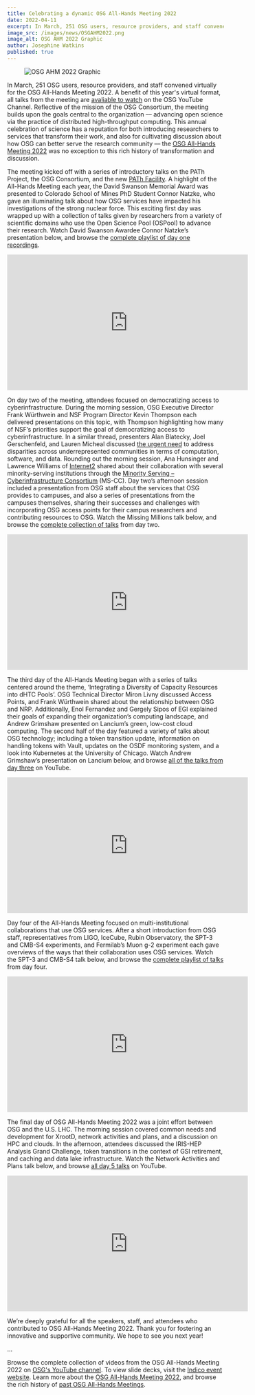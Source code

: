 ```yaml
---
title: Celebrating a dynamic OSG All-Hands Meeting 2022
date: 2022-04-11
excerpt: In March, 251 OSG users, resource providers, and staff convened virtually for the OSG All-Hands Meeting 2022. This article provides a brief summary of the talks and discussions that took place, and includes links to the video recordings of all talks.
image_src: /images/news/OSGAHM2022.png
image_alt: OSG AHM 2022 Graphic
author: Josephine Watkins
published: true
--- 
```


<figure>
  <img src="{{ '/images/news/OSGAHM2022.png' | relative_url }}" alt="OSG AHM 2022 Graphic"/>
</figure> 


In March, 251 OSG users, resource providers, and staff convened virtually for the OSG All-Hands Meeting 2022. A benefit of this year's virtual format, all talks from the meeting are [avaliable to watch](https://www.youtube.com/channel/UCVxyV0Lr1KiTeq7bTw3gwLw/playlists?view=50&sort=dd&shelf_id=1) on the OSG YouTube Channel. Reflective of the mission of the OSG 
Consortium, the meeting builds upon the goals central to the organization –– advancing open science via the practice of distributed high-throughput 
computing. This annual celebration of science has a reputation for both introducing researchers to services that transform their work, and also for 
cultivating discussion about how OSG can better serve the research community –– the [OSG All-Hands Meeting 2022](https://opensciencegrid.org/all-hands/2022/) was no exception to this rich history of transformation and discussion.

The meeting kicked off with a series of introductory talks on the PATh Project, the OSG Consortium, and the new [PATh Facility](https://path-cc.io/services/credit-accounts/). 
A highlight of the All-Hands Meeting each year, the David Swanson Memorial Award was presented to Colorado School of Mines PhD Student Connor Natzke, 
who gave an illuminating talk about how OSG services have impacted his investigations of the strong nuclear force. This exciting first day was wrapped up 
with a collection of talks given by researchers from a variety of scientific domains who use the Open Science Pool (OSPool) to advance their research. 
Watch David Swanson Awardee Connor Natzke’s presentation below, and browse the [complete playlist of day one recordings](https://youtube.com/playlist?list=PLIeB7asuU4W522GB1kGPCJ3iQtCN1x_YI). 

<iframe width="560" height="315" src="https://www.youtube.com/embed/YTyFIdOsJvY?controls=0" title="YouTube video player" frameborder="0" allow="accelerometer; autoplay; clipboard-write; encrypted-media; gyroscope; picture-in-picture" allowfullscreen></iframe> 


On day two of the meeting, attendees focused on democratizing access to cyberinfrastructure. During the morning session, OSG Executive Director Frank 
Würthwein and NSF Program Director Kevin Thompson each delivered presentations on this topic, with Thompson highlighting how many of NSF’s priorities 
support the goal of democratizing access to cyberinfrastructure. In a similar thread, presenters Alan Blatecky, Joel Gerschenfeld, and Lauren Micheal 
discussed [the urgent need](https://www.rti.org/publication/missing-millions/fulltext.pdf) to address disparities across underrepresented communities in 
terms of computation, software, and data. Rounding out the morning session, Ana Hunsinger and Lawrence Williams of [Internet2](https://internet2.edu/) 
shared about their collaboration with several minority-serving institutions through the [Minority Serving – Cyberinfrastructure Consortium](https://www.ms-cc.org/)
(MS-CC). Day two’s afternoon session included a presentation from OSG staff about the services that OSG provides to campuses, and also a series of 
presentations from the campuses themselves, sharing their successes and challenges with incorporating OSG access points for their campus researchers and 
contributing resources to OSG. Watch the Missing Millions talk below, and browse the [complete collection of talks](https://www.youtube.com/playlist?list=PLIeB7asuU4W6Nf-FrlxxARtDnKCDwyH1b) from day two. 

<iframe width="560" height="315" src="https://www.youtube.com/embed/2bnVxIgVtiw?controls=0" title="YouTube video player" frameborder="0" allow="accelerometer; autoplay; clipboard-write; encrypted-media; gyroscope; picture-in-picture" allowfullscreen></iframe> 


The third day of the All-Hands Meeting began with a series of talks centered around the theme, ‘Integrating a Diversity of Capacity Resources into dHTC 
Pools’. OSG Technical Director Miron Livny discussed Access Points, and Frank Würthwein shared about the relationship between OSG and NRP. Additionally, 
Enol Fernandez and Gergely Sipos of EGI explained their goals of expanding their organization’s computing landscape, and Andrew Grimshaw presented on 
Lancium’s green, low-cost cloud computing. The second half of the day featured a variety of talks about OSG technology; including a token transition 
update, information on handling tokens with Vault, updates on the OSDF monitoring system, and a look into Kubernetes at the University of Chicago. 
Watch Andrew Grimshaw’s presentation on Lancium below, and browse [all of the talks from day three](https://www.youtube.com/playlist?list=PLIeB7asuU4W5ES_haPZl63EVWhj4TA2F_) on YouTube.

<iframe width="560" height="315" src="https://www.youtube.com/embed/dTQQlAUSrTM?controls=0" title="YouTube video player" frameborder="0" allow="accelerometer; autoplay; clipboard-write; encrypted-media; gyroscope; picture-in-picture" allowfullscreen></iframe> 


Day four of the All-Hands Meeting focused on multi-institutional collaborations that use OSG services. After a short introduction from OSG staff, 
representatives from LIGO, IceCube, Rubin Observatory, the SPT-3 and CMB-S4 experiments, and Fermilab’s Muon g-2 experiment each gave overviews of the 
ways that their collaboration uses OSG services. Watch the SPT-3 and CMB-S4 talk below, and browse the [complete playlist of talks](https://www.youtube.com/playlist?list=PLIeB7asuU4W5O1RdHPy_jQz2aB8hP5Knl) from day four.

<iframe width="560" height="315" src="https://www.youtube.com/embed/1VO_t4xN0kE?controls=0" title="YouTube video player" frameborder="0" allow="accelerometer; autoplay; clipboard-write; encrypted-media; gyroscope; picture-in-picture" allowfullscreen></iframe> 


The final day of OSG All-Hands Meeting 2022 was a joint effort between OSG and the U.S. LHC. The morning session covered common needs and development for 
XrootD, network activities and plans, and a discussion on HPC and clouds. In the afternoon, attendees discussed the IRIS-HEP Analysis Grand Challenge, 
token transitions in the context of GSI retirement, and caching and data lake infrastructure. Watch the Network Activities and Plans talk below, and 
browse [all day 5 talks](https://youtube.com/playlist?list=PLIeB7asuU4W7xNioPXfQd3DNRtvNR06we) on YouTube. 

<iframe width="560" height="315" src="https://www.youtube.com/embed/3-lIZPL3dfQ?controls=0" title="YouTube video player" frameborder="0" allow="accelerometer; autoplay; clipboard-write; encrypted-media; gyroscope; picture-in-picture" allowfullscreen></iframe> 

  
We’re deeply grateful for all the speakers, staff, and attendees who contributed to OSG All-Hands Meeting 2022. Thank you for fostering an innovative and supportive community. We hope to see you next year! 

… 

Browse the complete collection of videos from the OSG All-Hands Meeting 2022 on [OSG's YouTube channel](https://www.youtube.com/channel/UCVxyV0Lr1KiTeq7bTw3gwLw/playlists?view=50&sort=dd&shelf_id=1). To view slide decks, visit the [Indico event website](https://indico.fnal.gov/event/53029/). Learn more about the [OSG All-Hands Meeting 2022](https://opensciencegrid.org/all-hands/2022/), and browse the rich history of [past OSG All-Hands Meetings](https://opensciencegrid.org/all-hands/).
